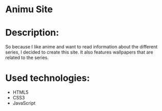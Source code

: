 # Animu Site 
# Description:
So because I like anime and want to read information about the 
different series, I decided to create this site. It also features
wallpapers that are related to the series.
# Used technologies:
 - HTML5
 - CSS3
 - JavaScript
 
